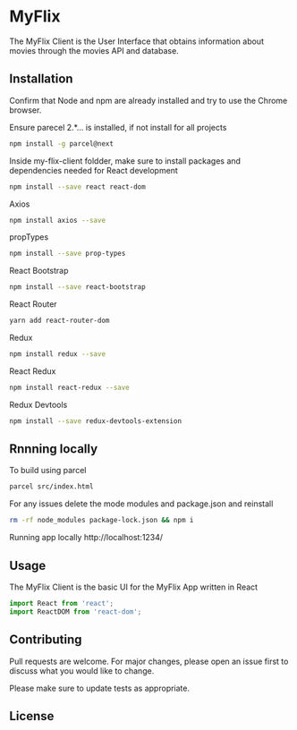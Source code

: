 # MyFlix

The MyFlix Client is the User Interface that obtains information about movies through the movies API and database.

## Installation

Confirm that Node and npm are already installed and try to use the Chrome browser.

Ensure parecel 2.*... is installed, if not install for all projects

```bash
npm install -g parcel@next
```

Inside my-flix-client foldder, make sure to install packages and dependencies needed for React development

```bash
npm install --save react react-dom
```

Axios

```bash
npm install axios --save
```

propTypes

```bash
npm install --save prop-types
```

React Bootstrap

```bash
npm install --save react-bootstrap
```

React Router

```bash
yarn add react-router-dom
```

Redux

```bash
npm install redux --save
```

React Redux

```bash
npm install react-redux --save
```

Redux Devtools

```bash
npm install --save redux-devtools-extension
```

## Rnnning locally

To build using parcel

```bash
parcel src/index.html
```

For any issues delete the mode modules and package.json and reinstall

```bash
rm -rf node_modules package-lock.json && npm i
```

Running app locally http://localhost:1234/

## Usage

The MyFlix Client is the basic UI for the MyFlix App written in React

```javascript
import React from 'react';
import ReactDOM from 'react-dom';
```

## Contributing
Pull requests are welcome. For major changes, please open an issue first to discuss what you would like to change.

Please make sure to update tests as appropriate.

## License
